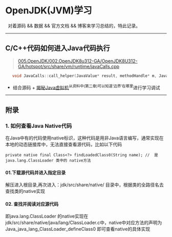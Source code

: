 # OpenJDK(JVM)学习
&nbsp;&nbsp;对着源码 && 数据 && 官方文档 && 博客来学习总结的，特此记录。

---

## C/C++代码如何进入Java代码执行
> [005.OpenJDK/002.OpenJDK8u312-GA/OpenJDK8U312-GA/hotspot/src/share/vm/runtime/javaCalls.cpp](../005.OpenJDK/002.OpenJDK8u312-GA/OpenJDK8U312-GA/hotspot/src/share/vm/runtime/javaCalls.cpp)
```c
   void JavaCalls::call_helper(JavaValue* result, methodHandle* m, JavaCallArguments* args, TRAPS);
```
  + 结合源码 + [揭秘Java虚拟机](../006.BOOKs/Unlocking-The-Java-Virtual-Machine)<sup>从资料中(第二章)可以知道‘边界’在哪里</sup>进行学习调试

---

## 附录
### 1. 如何查看Java Native代码
在Java中有的代码使用native标识，这种代码是用非Java语言编写，通常实现在本地的动态链接库中，无法直接查看源代码，比如以下代码
``` 
private native final Class<?> findLoadedClass0(String name); //  是 java.lang.ClassLoader 类中的 native方法
```
#### 01.下载源代码并进入指定目录
解压进入根目录,再次进入：jdk/src/share/native/ 目录中，根据类的全路径名去查找类的native实现
#### 02. 查找并阅读对应源代码
即java.lang.ClassLoader 的native实现在jdk/src/share/native/java/lang/ClassLoader.c中，native中对应方法的声明为 Java_java_lang_ClassLoader_defineClass0 即可查看native的具体实现